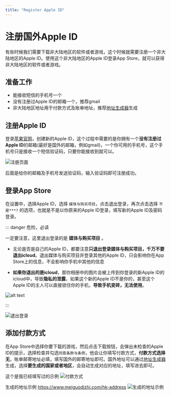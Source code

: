 ```yaml
---
title: "Register Apple ID"
---
```


# 注册国外Apple ID

有些时候我们需要下载非大陆地区的软件或者游戏，这个时候就需要注册一个非大陆地区的Apple ID。使用这个非大陆地区的Apple ID登录App Store，就可以获得非大陆地区的软件或者游戏。

## 准备工作

- 能接收短信的手机号一个
- 没有注册过Apple ID的邮箱一个，推荐gmail
- 非大陆地区地址用于付款方式及账单地址，推荐[地址生成器](https://www.meiguodizhi.com)生成

## 注册Apple ID

登录[苹果官网](https://appleid.apple.com/)，创建新的Apple ID，这个过程中需要的是你拥有一个**没有注册过Apple ID**的邮箱(最好是国外的邮箱，例如gmail)，一个你可用的手机号，这个手机号只是接收一个短信验证码，只要你能接收到就可以。

![注册页面](images/register-apple-id/image.png)

后面是给你的邮箱及手机号发送验证码，输入验证码即可注册成功。

## 登录App Store

在设置中，选择Apple ID，选择 `媒体与购买项目`，点击退出登录，再次点击选择 `不是***?` 的选项，也就是不是以你原来的Apple ID登录，填写新的Apple ID及密码登录。

::: danger 危险，必读

一定要注意，这里退出登录的是 **媒体与购买项目** 。

- 无论是否是自己的Apple ID，都要注意**只退出登录媒体与购买项目，千万不要退出icloud**。退出媒体与购买项目并登录其他的Apple ID，只会影响你在App Store上的信息，不会影响你手机中其他的信息

- **如果你退出的是icloud**，那你相册中的图片会被上传到你登录的新Apple ID的icloud中，导致**隐私的泄露**，如果这个新的Apple ID不是你的，甚至这个Apple ID的主人可以直接锁住你的手机，**导致手机变砖，无法使用**。

![alt text](images/register-apple-id/image-5.png)

:::

![退出登录](images/register-apple-id/image-1.png)

## 添加付款方式

在App Store中选择你要下载的游戏，然后点击下载按钮，会弹出未检查的Apple ID的提示，选择检查并勾选`同意条款与条例`，他会让你填写付款方式，**付款方式选择无**，账单邮寄地址必填，填写国外的邮寄地址即可。国外地址可以通过[地址生成器](https://www.meiguodizhi.com/)生成，选择**要生成的国家或者地区**，会自动生成对应的地址，填写进去即可。

这个是我已经填写过的示例
![付款方式](images/register-apple-id/image-4.png)

生成的地址示例 https://www.meiguodizhi.com/hk-address
![生成的地址示例](images/register-apple-id/image-3.png)
